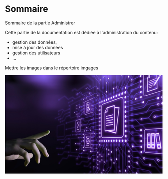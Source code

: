 # Sommaire


Sommaire de la partie Administrer

Cette partie de la documentation est dédiée à l'administration du contenu:


-  gestion des données,
-  mise à jour des données
-  gestion des utilisateurs
-  ...


Mettre les images dans le répertoire imgages


![](./images/gestion_donnees.jpg)







